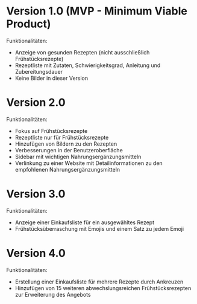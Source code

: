 # Version 1.0 (MVP - Minimum Viable Product)
Funktionalitäten:

- Anzeige von gesunden Rezepten (nicht ausschließlich Frühstücksrezepte)
- Rezeptliste mit Zutaten, Schwierigkeitsgrad, Anleitung und Zubereitungsdauer
- Keine Bilder in dieser Version

# Version 2.0
Funktionalitäten:

- Fokus auf Frühstücksrezepte
- Rezeptliste nur für Frühstücksrezepte
- Hinzufügen von Bildern zu den Rezepten
- Verbesserungen in der Benutzeroberfläche
- Sidebar mit wichtigen Nahrungsergänzungsmitteln
- Verlinkung zu einer Website mit Detailinformationen zu den empfohlenen Nahrungsergänzungsmitteln

# Version 3.0
Funktionalitäten:

- Anzeige einer Einkaufsliste für ein ausgewähltes Rezept
- Frühstücksüberraschung mit Emojis und einem Satz zu jedem Emoji

# Version 4.0
Funktionalitäten:

- Erstellung einer Einkaufsliste für mehrere Rezepte durch Ankreuzen
- Hinzufügen von 15 weiteren abwechslungsreichen Frühstücksrezepten zur Erweiterung des Angebots
